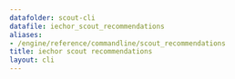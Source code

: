 ```yaml
---
datafolder: scout-cli
datafile: iechor_scout_recommendations
aliases:
- /engine/reference/commandline/scout_recommendations
title: iechor scout recommendations
layout: cli
---
```


<!--
This page is automatically generated from iEchor's source code. If you want to
suggest a change to the text that appears here, open a ticket in the source
repository on GitHub:

https://github.com/iechor/scout-cli
-->
